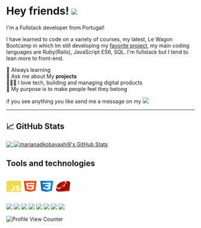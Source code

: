 # Hey friends! <img src="https://raw.githubusercontent.com/MartinHeinz/MartinHeinz/master/wave.gif" width="30px">
I'm a Fullstack developer from Portugal!

I have learned to code on a variety of courses, my latest, Le Wagon Bootcamp in which Im still developing my [favorite project](http://www.ibuddyfind.com/), my main coding languages are Ruby(Rails), JavaScript ES6, SQL. I'm fullstack but I tend to lean more to front-end.

🚀 Always learning<br>
🦄 Ask me about My <strong>projects</strong><br>
👩🏾‍💻 I love tech, building and managing digital products<br>
🥰 My purpose is to make people feel they belong<br>

if you see anything you like send me a message on my  <a href="https://www.linkedin.com/in/marianadkobayashi/" target="_blank"><img src="https://img.shields.io/badge/-LinkedIn-%230077B5?style=for-the-badge&logo=linkedin&logoColor=white"></a> 

-----

## &#x1f4c8; GitHub Stats
<a href="https://github.com/marianadkobayashi/marianadkobayashi">
  <img align="center" src="https://github-readme-stats.vercel.app/api/top-langs/?username=marianadkobayashi&title_color=ffffff&text_color=c9cacc&icon_color=2bbc8a&bg_color=1d1f21&langs_count=10&layout=compact" />
</a>
<a href="https://github.com/marianadkobayashi/marianadkobayashi">
  <img align="center" src="https://github-readme-stats.vercel.app/api?username=marianadkobayashi&show_icons=true&line_height=27&include_all_commits=true&count_private=true&title_color=ffffff&text_color=c9cacc&icon_color=2bbc8a&bg_color=1d1f21&hide=contribs&theme=tokyonight" alt="marianadkobayashi9's GitHub Stats" />
</a>

<br>




Tools and technologies
---
<div style="display: inline_block"><br>
  <img align="center" alt="Mariana-Js" height="30" width="40" src="https://raw.githubusercontent.com/devicons/devicon/master/icons/javascript/javascript-plain.svg">
  <img align="center" alt="Mariana-HTML" height="30" width="40" src="https://raw.githubusercontent.com/devicons/devicon/master/icons/html5/html5-original.svg">
  <img align="center" alt="Mariana-CSS" height="30" width="40" src="https://raw.githubusercontent.com/devicons/devicon/master/icons/css3/css3-original.svg">
  <img align="center" alt="Mariana-Ruby" height="30" width="40" src="https://raw.githubusercontent.com/devicons/devicon/master/icons/ruby/ruby-original.svg">
</div>
<br>



![](https://img.shields.io/badge/OS-Windows-informational?style=flat&logo=windows&logoColor=white&color=2bbc8a)
![](https://img.shields.io/badge/Editor-VSCode-informational?style=flat&logo=visualstudiocode&logoColor=white&color=2bbc8a)
![](https://img.shields.io/badge/Shell-Bash-informational?style=flat&logo=bash&logoColor=white&color=2bbc8a)
![](https://img.shields.io/badge/Tool-Bootstrap-informational?style=flat&logo=bootstrap&logoColor=white&color=2bbc8a)
![](https://img.shields.io/badge/Code-Rails-informational?style=flat&logo=rubyonrails&logoColor=white&color=2bbc8a)
![](https://img.shields.io/badge/Code-Ruby-informational?style=flat&logo=ruby&logoColor=white&color=2bbc8a)
![](https://img.shields.io/badge/Code-JavaScript-informational?style=flat&logo=javascript&logoColor=white&color=2bbc8a)
![](https://img.shields.io/badge/Code-SQL-informational?style=flat&logo=mysql&logoColor=white&color=2bbc8a)

![Profile View Counter](https://komarev.com/ghpvc/?username=marianadkobayashi)

<!--
[![Stargazers repo roster for @marianadkobayashi/marianadkobayashi](https://reporoster.com/stars/marianadkobayashi/marianadkobayashi)](https://github.com/marianadkobayashi/marianadkobayashi/stargazers)
